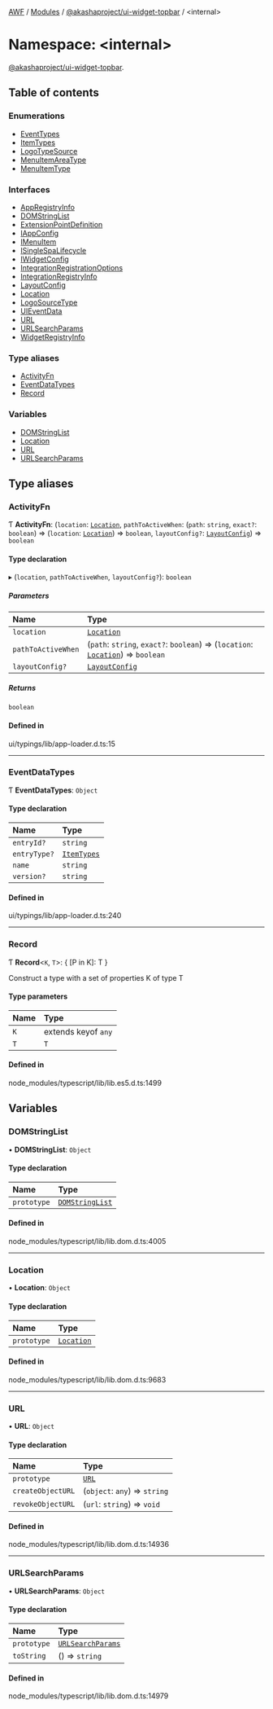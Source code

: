 [AWF](../README.md) / [Modules](../modules.md) / [@akashaproject/ui-widget-topbar](akashaproject_ui_widget_topbar.md) / <internal\>

# Namespace: <internal\>

[@akashaproject/ui-widget-topbar](akashaproject_ui_widget_topbar.md).<internal>

## Table of contents

### Enumerations

- [EventTypes](../enums/akashaproject_ui_widget_topbar._internal_.EventTypes.md)
- [ItemTypes](../enums/akashaproject_ui_widget_topbar._internal_.ItemTypes.md)
- [LogoTypeSource](../enums/akashaproject_ui_widget_topbar._internal_.LogoTypeSource.md)
- [MenuItemAreaType](../enums/akashaproject_ui_widget_topbar._internal_.MenuItemAreaType.md)
- [MenuItemType](../enums/akashaproject_ui_widget_topbar._internal_.MenuItemType.md)

### Interfaces

- [AppRegistryInfo](../interfaces/akashaproject_ui_widget_topbar._internal_.AppRegistryInfo.md)
- [DOMStringList](../interfaces/akashaproject_ui_widget_topbar._internal_.DOMStringList.md)
- [ExtensionPointDefinition](../interfaces/akashaproject_ui_widget_topbar._internal_.ExtensionPointDefinition.md)
- [IAppConfig](../interfaces/akashaproject_ui_widget_topbar._internal_.IAppConfig.md)
- [IMenuItem](../interfaces/akashaproject_ui_widget_topbar._internal_.IMenuItem.md)
- [ISingleSpaLifecycle](../interfaces/akashaproject_ui_widget_topbar._internal_.ISingleSpaLifecycle.md)
- [IWidgetConfig](../interfaces/akashaproject_ui_widget_topbar._internal_.IWidgetConfig.md)
- [IntegrationRegistrationOptions](../interfaces/akashaproject_ui_widget_topbar._internal_.IntegrationRegistrationOptions.md)
- [IntegrationRegistryInfo](../interfaces/akashaproject_ui_widget_topbar._internal_.IntegrationRegistryInfo.md)
- [LayoutConfig](../interfaces/akashaproject_ui_widget_topbar._internal_.LayoutConfig.md)
- [Location](../interfaces/akashaproject_ui_widget_topbar._internal_.Location.md)
- [LogoSourceType](../interfaces/akashaproject_ui_widget_topbar._internal_.LogoSourceType.md)
- [UIEventData](../interfaces/akashaproject_ui_widget_topbar._internal_.UIEventData.md)
- [URL](../interfaces/akashaproject_ui_widget_topbar._internal_.URL.md)
- [URLSearchParams](../interfaces/akashaproject_ui_widget_topbar._internal_.URLSearchParams.md)
- [WidgetRegistryInfo](../interfaces/akashaproject_ui_widget_topbar._internal_.WidgetRegistryInfo.md)

### Type aliases

- [ActivityFn](akashaproject_ui_widget_topbar._internal_.md#activityfn)
- [EventDataTypes](akashaproject_ui_widget_topbar._internal_.md#eventdatatypes)
- [Record](akashaproject_ui_widget_topbar._internal_.md#record)

### Variables

- [DOMStringList](akashaproject_ui_widget_topbar._internal_.md#domstringlist)
- [Location](akashaproject_ui_widget_topbar._internal_.md#location)
- [URL](akashaproject_ui_widget_topbar._internal_.md#url)
- [URLSearchParams](akashaproject_ui_widget_topbar._internal_.md#urlsearchparams)

## Type aliases

### ActivityFn

Ƭ **ActivityFn**: (`location`: [`Location`](akashaproject_ui_widget_topbar._internal_.md#location), `pathToActiveWhen`: (`path`: `string`, `exact?`: `boolean`) => (`location`: [`Location`](akashaproject_ui_widget_topbar._internal_.md#location)) => `boolean`, `layoutConfig?`: [`LayoutConfig`](../interfaces/akashaproject_ui_widget_topbar._internal_.LayoutConfig.md)) => `boolean`

#### Type declaration

▸ (`location`, `pathToActiveWhen`, `layoutConfig?`): `boolean`

##### Parameters

| Name | Type |
| :------ | :------ |
| `location` | [`Location`](akashaproject_ui_widget_topbar._internal_.md#location) |
| `pathToActiveWhen` | (`path`: `string`, `exact?`: `boolean`) => (`location`: [`Location`](akashaproject_ui_widget_topbar._internal_.md#location)) => `boolean` |
| `layoutConfig?` | [`LayoutConfig`](../interfaces/akashaproject_ui_widget_topbar._internal_.LayoutConfig.md) |

##### Returns

`boolean`

#### Defined in

ui/typings/lib/app-loader.d.ts:15

___

### EventDataTypes

Ƭ **EventDataTypes**: `Object`

#### Type declaration

| Name | Type |
| :------ | :------ |
| `entryId?` | `string` |
| `entryType?` | [`ItemTypes`](../enums/akashaproject_ui_widget_topbar._internal_.ItemTypes.md) |
| `name` | `string` |
| `version?` | `string` |

#### Defined in

ui/typings/lib/app-loader.d.ts:240

___

### Record

Ƭ **Record**<`K`, `T`\>: { [P in K]: T }

Construct a type with a set of properties K of type T

#### Type parameters

| Name | Type |
| :------ | :------ |
| `K` | extends keyof `any` |
| `T` | `T` |

#### Defined in

node_modules/typescript/lib/lib.es5.d.ts:1499

## Variables

### DOMStringList

• **DOMStringList**: `Object`

#### Type declaration

| Name | Type |
| :------ | :------ |
| `prototype` | [`DOMStringList`](akashaproject_ui_widget_topbar._internal_.md#domstringlist) |

#### Defined in

node_modules/typescript/lib/lib.dom.d.ts:4005

___

### Location

• **Location**: `Object`

#### Type declaration

| Name | Type |
| :------ | :------ |
| `prototype` | [`Location`](akashaproject_ui_widget_topbar._internal_.md#location) |

#### Defined in

node_modules/typescript/lib/lib.dom.d.ts:9683

___

### URL

• **URL**: `Object`

#### Type declaration

| Name | Type |
| :------ | :------ |
| `prototype` | [`URL`](akashaproject_ui_widget_topbar._internal_.md#url) |
| `createObjectURL` | (`object`: `any`) => `string` |
| `revokeObjectURL` | (`url`: `string`) => `void` |

#### Defined in

node_modules/typescript/lib/lib.dom.d.ts:14936

___

### URLSearchParams

• **URLSearchParams**: `Object`

#### Type declaration

| Name | Type |
| :------ | :------ |
| `prototype` | [`URLSearchParams`](akashaproject_ui_widget_topbar._internal_.md#urlsearchparams) |
| `toString` | () => `string` |

#### Defined in

node_modules/typescript/lib/lib.dom.d.ts:14979
